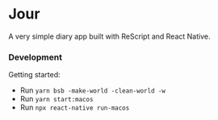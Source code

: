 # Jour

A very simple diary app built with ReScript and React Native.

### Development

Getting started:

- Run `yarn bsb -make-world -clean-world -w`
- Run `yarn start:macos`
- Run `npx react-native run-macos`
